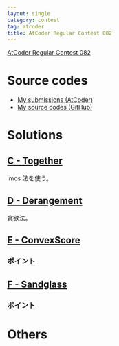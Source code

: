 ```yaml
---
layout: single
category: contest
tag: atcoder
title: AtCoder Regular Contest 082
---
```


[AtCoder Regular Contest 082](https://atcoder.jp/contests/arc082)

# Source codes

- [My submissions (AtCoder)](https://atcoder.jp/contests/arc082/submissions?f.User=kazunetakahashi)
- [My source codes (GitHub)](https://github.com/kazunetakahashi/atcoder/tree/master/2017/0929_ARC082)

# Solutions

## [C - Together](https://atcoder.jp/contests/arc082/tasks/arc082_a)

imos 法を使う。

## [D - Derangement](https://atcoder.jp/contests/arc082/tasks/arc082_b)

貪欲法。

## [E - ConvexScore](https://atcoder.jp/contests/arc082/tasks/arc082_c)



### ポイント



## [F - Sandglass](https://atcoder.jp/contests/arc082/tasks/arc082_d)



### ポイント



# Others
